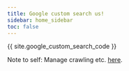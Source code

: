 ```yaml
---
title: Google custom search us!
sidebar: home_sidebar
toc: false
---
```

<!--There should be a special tag in head.html to verify to Google that we own this site.-->
<!--Google custom search-->
{{ site.google_custom_search_code }}
<!--Google custom search-->
Note to self: Manage crawling etc. [here](https://www.google.com/webmasters/tools/home?hl=en).
